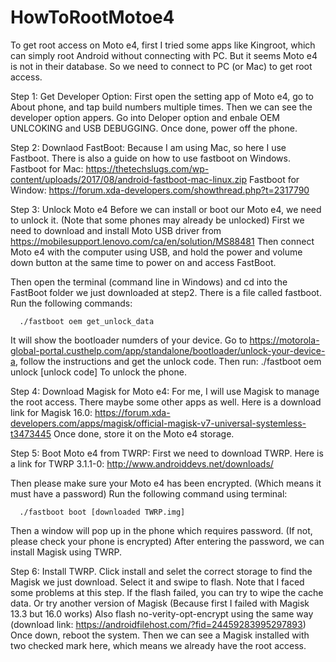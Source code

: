 # HowToRootMotoe4
To get root access on Moto e4, first I tried some apps like Kingroot, which can simply root Android without connecting with PC.
But it seems Moto e4 is not in their database. So we need to connect to PC (or Mac) to get root access.

Step 1: Get Developer Option:
  First open the setting app of Moto e4, go to About phone, and tap build numbers multiple times. 
  Then we can see the developer option appers. Go into Deloper option and enbale OEM UNLCOKING and USB DEBUGGING.
  Once done, power off the phone.
  
Step 2: Downlaod FastBoot:
  Because I am using Mac, so here I use Fastboot. There is also a guide on how to use fastboot on Windows.
    Fastboot for Mac: https://thetechslugs.com/wp-content/uploads/2017/08/android-fastboot-mac-linux.zip
    Fastboot for Window: https://forum.xda-developers.com/showthread.php?t=2317790
    
Step 3: Unlock Moto e4
  Before we can install or boot our Moto e4, we need to unlock it. (Note that some phones may already be unlocked)
  First we need to download and install Moto USB driver from https://mobilesupport.lenovo.com/ca/en/solution/MS88481 
  Then connect Moto e4 with the computer using USB, and hold the power and volume down button at the same time to power on and access FastBoot.
  
  Then open the terminal (command line in Windows) and cd into the FastBoot folder we just downloaded at step2.
  There is a file called fastboot. Run the following commands:
  
      ./fastboot oem get_unlock_data
  It will show the bootloader numders of your device.
  Go to https://motorola-global-portal.custhelp.com/app/standalone/bootloader/unlock-your-device-a, follow the instructions and get the unlock code.
  Then run:
      ./fastboot oem unlock [unlock code]
  To unlock the phone.
    
Step 4: Download Magisk for Moto e4:
  For me, I will use Magisk to manage the root access. There maybe some other apps as well.
  Here is a download link for Magisk 16.0:
  https://forum.xda-developers.com/apps/magisk/official-magisk-v7-universal-systemless-t3473445
  Once done, store it on the Moto e4 storage.
  
Step 5: Boot Moto e4 from TWRP:
  First we need to download TWRP. Here is a link for TWRP 3.1.1-0:
  http://www.androiddevs.net/downloads/

  Then please make sure your Moto e4 has been encrypted. (Which means it must have a password)
  Run the following command using terminal:
      
      ./fastboot boot [downloaded TWRP.img]
  
  Then a window will pop up in the phone which requires password. (If not, please check your phone is encrypted)
  After entering the password, we can install Magisk using TWRP.
  
Step 6: Install TWRP.
  Click install and selet the correct storage to find the Magisk we just download. Select it and swipe to flash.
  Note that I faced some problems at this step. 
  If the flash failed, you can try to wipe the cache data. Or try another version of Magisk (Because first I failed with Magisk 13.3 but 16.0 works)
  Also flash no-verity-opt-encrypt using the same way (download link: https://androidfilehost.com/?fid=24459283995297893)
  Once down, reboot the system.
  Then we can see a Magisk installed with two checked mark here, which means we already have the root access.
  
  

      

